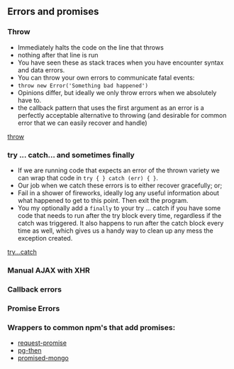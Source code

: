 ## Errors and promises

### Throw

- Immediately halts the code on the line that throws
 - nothing after that line is run
- You have seen these as stack traces when you have encounter syntax and data errors.
- You can throw your own errors to communicate fatal events:
 - `throw new Error('Something bad happened')`
 - Opinions differ, but ideally we only throw errors when we absolutely have to.
 - the callback pattern that uses the first argument as an error is a perfectly acceptable
 alternative to throwing (and desirable for common error that we can easily recover and handle)

[throw](https://developer.mozilla.org/en-US/docs/Web/JavaScript/Reference/Statements/throw)

### try ... catch... and sometimes finally

- If we are running code that expects an error of the thrown variety we can wrap that
code in `try { } catch (err) { }`.
- Our job when we catch these errors is to either recover gracefully; or;
- Fail in a shower of fireworks, ideally log any useful information about what happened to
get to this point. Then exit the program.
- You my optionally add a `finally` to your try ... catch if you have some code that needs
to run after the try block every time, regardless if the catch was triggered. It also
happens to run after the catch block every time as well, which gives us a handy way to
clean up any mess the exception created.

[try...catch](https://developer.mozilla.org/en-US/docs/Web/JavaScript/Reference/Statements/try...catch)

### Manual AJAX with XHR

### Callback errors

### Promise Errors

### Wrappers to common npm's that add promises:
- [request-promise]()
- [pg-then]()
- [promised-mongo]()
